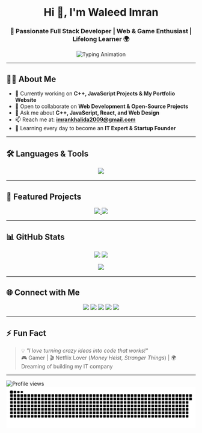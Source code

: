 <!-- Intro -->
<h1 align="center">Hi 👋, I'm Waleed Imran</h1>
<h3 align="center">🚀 Passionate Full Stack Developer | Web & Game Enthusiast | Lifelong Learner 🌍</h3>

<p align="center">
  <img src="https://readme-typing-svg.herokuapp.com?font=Fira+Code&size=22&pause=1000&color=36BCF7&center=true&vCenter=true&width=500&lines=Full+Stack+Developer;Web+and+Game+Enthusiast;Lifelong+Learner+%F0%9F%8C%8D;Turning+Ideas+into+Reality+%E2%9C%A8" alt="Typing Animation" />
</p>

---

## 👨‍💻 About Me
- 🔭 Currently working on **C++, JavaScript Projects & My Portfolio Website**  
- 🤝 Open to collaborate on **Web Development & Open-Source Projects**  
- 💬 Ask me about **C++, JavaScript, React, and Web Design**  
- 📫 Reach me at: **imrankhalida2009@gmail.com**  
- 🌱 Learning every day to become an **IT Expert & Startup Founder**  

---

## 🛠️ Languages & Tools
<p align="center">
  <img src="https://skillicons.dev/icons?i=c,cpp,html,css,js,react,nextjs,nodejs,express,mongodb,tailwind,git&theme=dark" />
</p>

---

## 🚀 Featured Projects
<p align="center">
  <a href="https://portfolio-nine-inky-76.vercel.app/">
    <img src="https://github-readme-stats.vercel.app/api/pin/?username=waleedimran2007&repo=portfolio&theme=tokyonight" />
  </a>
  <a href="https://github.com/WaleedImran2007">
    <img src="https://github-readme-stats.vercel.app/api/pin/?username=waleedimran2007&repo=apple-game&theme=tokyonight" />
  </a>
</p>

---

## 📊 GitHub Stats
<p align="center">
  <img src="https://github-readme-stats.vercel.app/api?username=waleedimran2007&show_icons=true&theme=tokyonight&count_private=true" height="165" />
  <img src="https://github-readme-stats.vercel.app/api/top-langs?username=waleedimran2007&layout=compact&theme=tokyonight" height="165" />
</p>

<p align="center">
  <img src="https://github-readme-streak-stats.herokuapp.com/?user=waleedimran2007&theme=tokyonight" height="165" />
</p>

---

## 🌐 Connect with Me
<p align="center">
  <a href="mailto:imrankhalida2009@gmail.com"><img src="https://img.shields.io/badge/-Gmail-EA4335?style=for-the-badge&logo=gmail&logoColor=white" /></a>
  <a href="https://www.linkedin.com/in/waleed-imran-00ba01358/"><img src="https://img.shields.io/badge/-LinkedIn-0077B5?style=for-the-badge&logo=linkedin&logoColor=white" /></a>
  <a href="https://www.instagram.com/prof.waleed08/"><img src="https://img.shields.io/badge/-Instagram-E4405F?style=for-the-badge&logo=instagram&logoColor=white" /></a>
  <a href="https://discord.com/users/986936066848215040"><img src="https://img.shields.io/badge/-Discord-5865F2?style=for-the-badge&logo=discord&logoColor=white" /></a>
  <a href="https://portfolio-nine-inky-76.vercel.app/"><img src="https://img.shields.io/badge/-Portfolio-0A66C2?style=for-the-badge&logo=vercel&logoColor=white" /></a>
</p>

---

## ⚡ Fun Fact
> 💡 *"I love turning crazy ideas into code that works!"*  
> 🎮 Gamer | 🎬 Netflix Lover (*Money Heist, Stranger Things*) | 🌍 Dreaming of building my IT company  

---

![Profile views](https://komarev.com/ghpvc/?username=waleedimran2007&label=Profile%20views&color=36BCF7&style=flat)  
![snake gif](https://github.com/WaleedImran2007/WaleedImran2007/blob/output/github-snake-dark.svg)
